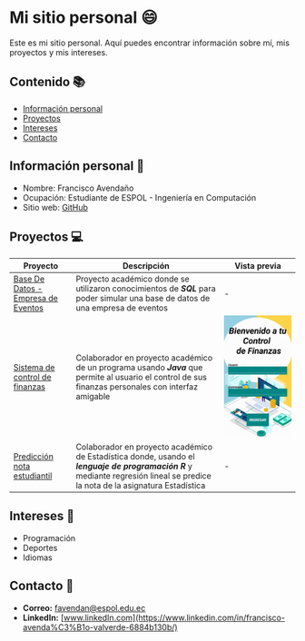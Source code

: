 # Mi sitio personal 😄
Este es mi sitio personal. Aquí puedes encontrar información sobre mí, mis
proyectos y mis intereses.

## Contenido 📚
* [Información personal](#información-personal-) 
* [Proyectos](#proyectos-) 
* [Intereses](#intereses-) 
* [Contacto](#contacto-)

## Información personal 🙋
* Nombre: Francisco Avendaño
* Ocupación: Estudiante de ESPOL - Ingeniería en Computación
* Sitio web: [GitHub](https://franciscoave.github.io/FranciscoAve/)

## Proyectos 💻
| Proyecto | Descripción | Vista previa |
| ----------- | ----------- | ----------- | 
| [Base De Datos - Empresa de Eventos](https://github.com/FranciscoAve/BasesDeDatos.git) | Proyecto académico donde se utilizaron conocimientos de ***SQL*** para poder simular una base de datos de una empresa de eventos | - |
| [Sistema de control de finanzas](https://github.com/CelsoCastro07/ProyectoPOO) | Colaborador en proyecto académico de un programa usando ***Java*** que permite al usuario el control de sus finanzas personales con interfaz amigable | ![Pantalla inicio de sesión de proyecto](imagenes/VistaPrevia1.jpeg) |
| [Predicción nota estudiantil](https://github.com/leno-mpm/Proyecto-Estad-stica) | Colaborador en proyecto académico de Estadística donde, usando el ***lenguaje de programación R*** y mediante regresión lineal se predice la nota de la asignatura Estadística | - |

## Intereses 🎯
* Programación
* Deportes
* Idiomas

## Contacto 🔗
* **Correo:** favendan@espol.edu.ec
* **LinkedIn:** [www.linkedIn.com](https://www.linkedin.com/in/francisco-avenda%C3%B1o-valverde-6884b130b/)


